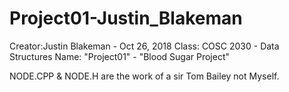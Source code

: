 # Project01-Justin_Blakeman
Creator:Justin Blakeman - Oct 26, 2018 
Class: COSC 2030 - Data Structures 
Name: "Project01" - "Blood Sugar Project"

NODE.CPP & NODE.H are the work of a sir Tom Bailey not Myself.
